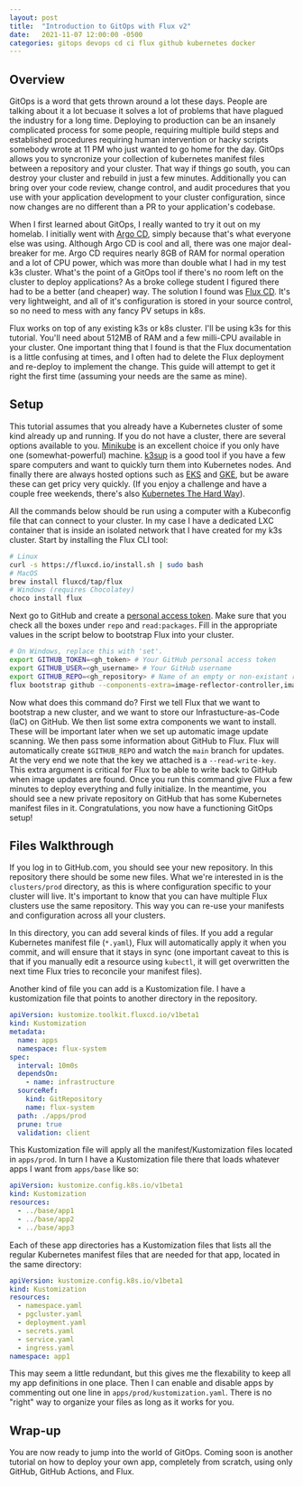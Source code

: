 ```yaml
---
layout: post
title:  "Introduction to GitOps with Flux v2"
date:   2021-11-07 12:00:00 -0500
categories: gitops devops cd ci flux github kubernetes docker
---
```


## Overview
GitOps is a word that gets thrown around a lot these days. People are talking about it a lot becuase it solves a lot of problems that have plagued the industry for a long time. Deploying to production can be an insanely complicated process for some people, requiring multiple build steps and established procedures requiring human intervention or hacky scripts somebody wrote at 11 PM who just wanted to go home for the day. GitOps allows you to syncronize your collection of kubernetes manifest files between a repository and your cluster. That way if things go south, you can destroy your cluster and rebuild in just a few minutes. Additionally you can bring over your code review, change control, and audit procedures that you use with your application development to your cluster configuration, since now changes are no different than a PR to your application's codebase.

When I first learned about GitOps, I really wanted to try it out on my homelab. I initially went with [Argo CD](https://argoproj.github.io/cd/), simply because that's what everyone else was using. Although Argo CD is cool and all, there was one major deal-breaker for me. Argo CD requires nearly 8GB of RAM for normal operation and a lot of CPU power, which was more than double what I had in my test k3s cluster. What's the point of a GitOps tool if there's no room left on the cluster to deploy applications? As a broke college student I figured there had to be a better (and cheaper) way. The solution I found was [Flux CD](https://github.com/fluxcd/flux). It's very lightweight, and all of it's configuration is stored in your source control, so no need to mess with any fancy PV setups in k8s.

Flux works on top of any existing k3s or k8s cluster. I'll be using k3s for this tutorial. You'll need about 512MB of RAM and a few milli-CPU available in your cluster. One important thing that I found is that the Flux documentation is a little confusing at times, and I often had to delete the Flux deployment and re-deploy to implement the change. This guide will attempt to get it right the first time (assuming your needs are the same as mine).

## Setup
This tutorial assumes that you already have a Kubernetes cluster of some kind already up and running. If you do not have a cluster, there are several options available to you. [Minikube](https://minikube.sigs.k8s.io/docs/) is an excellent choice if you only have one (somewhat-powerful) machine. [k3sup](https://github.com/alexellis/k3sup) is a good tool if you have a few spare computers and want to quickly turn them into Kubernetes nodes. And finally there are always hosted options such as [EKS](https://aws.amazon.com/eks/) and [GKE](https://cloud.google.com/kubernetes-engine/), but be aware these can get pricy very quickly. (If you enjoy a challenge and have a couple free weekends, there's also [Kubernetes The Hard Way](https://github.com/kelseyhightower/kubernetes-the-hard-way)).

All the commands below should be run using a computer with a Kubeconfig file that can connect to your cluster. In my case I have a dedicated LXC container that is inside an isolated network that I have created for my k3s cluster. Start by installing the Flux CLI tool:
```bash
# Linux
curl -s https://fluxcd.io/install.sh | sudo bash
# MacOS
brew install fluxcd/tap/flux
# Windows (requires Chocolatey)
choco install flux
```
Next go to GitHub and create a [personal access token](https://github.com/settings/tokens). Make sure that you check all the boxes under `repo` and `read:packages`. Fill in the appropriate values in the script below to bootstrap Flux into your cluster.

```bash
# On Windows, replace this with 'set'.
export GITHUB_TOKEN=<gh_token> # Your GitHub personal access token
export GITHUB_USER=<gh_username> # Your GitHub username
export GITHUB_REPO=<gh_repository> # Name of an empty or non-existant repository on your GitHub account (e.g. cluster-iac)
flux bootstrap github --components-extra=image-reflector-controller,image-automation-controller --owner=$GITHUB_USER --repository=$GITHUB_REPO --branch=main --path=./clusters/prod --personal --read-write-key
```

Now what does this command do? First we tell Flux that we want to bootstrap a new cluster, and we want to store our Infrastucture-as-Code (IaC) on GitHub. We then list some extra components we want to install. These will be important later when we set up automatic image update scanning. We then pass some information about GitHub to Flux. Flux will automatically create `$GITHUB_REPO` and watch the `main` branch for updates. At the very end we note that the key we attached is a `--read-write-key`. This extra argument is critical for Flux to be able to write back to GitHub when image updates are found. Once you run this command give Flux a few minutes to deploy everything and fully initialize. In the meantime, you should see a new private repository on GitHub that has some Kubernetes manifest files in it. Congratulations, you now have a functioning GitOps setup!

## Files Walkthrough
If you log in to GitHub.com, you should see your new repository. In this repository there should be some new files. What we're interested in is the `clusters/prod` directory, as this is where configuration specific to your cluster will live. It's important to know that you can have multiple Flux clusters use the same repository. This way you can re-use your manifests and configuration across all your clusters.

In this directory, you can add several kinds of files. If you add a regular Kubernetes manifest file (`*.yaml`), Flux will automatically apply it when you commit, and will ensure that it stays in sync (one important caveat to this is that if you manually edit a resource using `kubectl`, it will get overwritten the next time Flux tries to reconcile your manifest files).

Another kind of file you can add is a Kustomization file. I have a kustomization file that points to another directory in the repository.
```yaml
apiVersion: kustomize.toolkit.fluxcd.io/v1beta1
kind: Kustomization
metadata:
  name: apps
  namespace: flux-system
spec:
  interval: 10m0s
  dependsOn:
    - name: infrastructure
  sourceRef:
    kind: GitRepository
    name: flux-system
  path: ./apps/prod
  prune: true
  validation: client
```
This Kustomization file will apply all the manifest/Kustomization files located in `apps/prod`. In turn I have a Kustomization file there that loads whatever apps I want from `apps/base` like so:
```yaml
apiVersion: kustomize.config.k8s.io/v1beta1
kind: Kustomization
resources:
  - ../base/app1
  - ../base/app2
  - ../base/app3
```
Each of these app directories has a Kustomization files that lists all the regular Kubernetes manifest files that are needed for that app, located in the same directory:
```yaml
apiVersion: kustomize.config.k8s.io/v1beta1
kind: Kustomization
resources:
  - namespace.yaml
  - pgcluster.yaml
  - deployment.yaml
  - secrets.yaml
  - service.yaml
  - ingress.yaml
namespace: app1
```
This may seem a little redundant, but this gives me the flexability to keep all my app definitions in one place. Then I can enable and disable apps by commenting out one line in `apps/prod/kustomization.yaml`. There is no "right" way to organize your files as long as it works for you.

## Wrap-up
You are now ready to jump into the world of GitOps. Coming soon is another tutorial on how to deploy your own app, completely from scratch, using only GitHub, GitHub Actions, and Flux.
